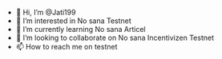 - 👋 Hi, I’m @Jati199
- 👀 I’m interested in No sana Testnet
- 🌱 I’m currently learning No sana Articel
- 💞️ I’m looking to collaborate on No sana Incentivizen Testnet
- 📫 How to reach me on testnet

<!---
Jati199/Jati199 is a ✨ special ✨ repository because its `README.md` (this file) appears on your GitHub profile.
You can click the Preview link to take a look at your changes.
--->
